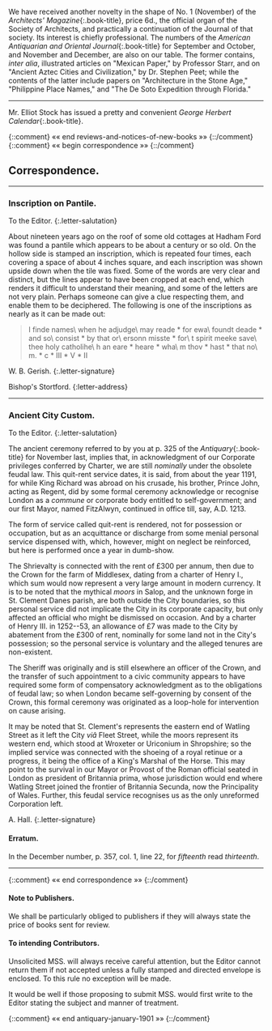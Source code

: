 
We have received another novelty in the shape
of No. 1 (November) of the *Architects' Magazine*{:.book-title},
price 6d., the official organ of the Society of
Architects, and practically a continuation of the
Journal of that society. Its interest is chiefly
professional. The numbers of the *American
Antiquarian and Oriental Journal*{:.book-title} for September and
October, and November and December, are also on
our table. The former contains, *inter alia*, illustrated
articles on "Mexican Paper," by Professor
Starr, and on "Ancient Aztec Cities and Civilization,"
by Dr. Stephen Peet; while the contents of
the latter include papers on "Architecture in the
Stone Age," "Philippine Place Names," and
"The De Soto Expedition through Florida."

* * *


Mr. Elliot Stock has issued a pretty and convenient
*George Herbert Calendar*{:.book-title}.

{::comment} «« end reviews-and-notices-of-new-books »» {::/comment}
{::comment} «« begin correspondence »» {::/comment}

<!-- decorative image -->

## Correspondence.

* * *

### Inscription on Pantile.

To the Editor.
{:.letter-salutation}

About nineteen years ago on the roof of some old
cottages at Hadham Ford was found a pantile
which appears to be about a century or so old. On
the hollow side is stamped an inscription, which is
repeated four times, each covering a space of about
4 inches square, and each inscription was shown
upside down when the tile was fixed. Some of the
words are very clear and distinct, but the lines
appear to have been cropped at each end, which
renders it difficult to understand their meaning, and
some of the letters are not very plain. Perhaps
someone can give a clue respecting them, and
enable them to be deciphered. The following is
one of the inscriptions as nearly as it can be made
out:

> I finde names\\
> when he adjudge\\
> may reade \* for ewa\\
> foundt deade \* and so\\
> consist \* by that or\\
> ersonn misste \* for\\
> t spirit meeke save\\
> thee holy catholihe\\
> h an eare \* heare \* wha\\
> m thov \* hast \* that no\\
> m. \* c \* III \* V \* II

W. B. Gerish.
{:.letter-signature}

Bishop's Stortford.
{:letter-address}

* * *

### Ancient City Custom.

To the Editor.
{:.letter-salutation}

The ancient ceremony referred to by you at
p. 325 of the *Antiquary*{:.book-title} for November last, implies
that, in acknowledgment of our Corporate privileges
conferred by Charter, we are still *nominally*
under the obsolete feudal law. This quit-rent
service dates, it is said, from about the year 1191,
for while King Richard was abroad on his crusade,
his brother, Prince John, acting as Regent, did by
some formal ceremony acknowledge or recognise
London as a *commune* or corporate body entitled to
self-government; and our first Mayor, named
FitzAlwyn, continued in office till, say, A.D. 1213.

The form of service called quit-rent is rendered,
not for possession or occupation, but as an acquittance
or discharge from some menial personal
service dispensed with, which, however, might on
neglect be reinforced, but here is performed once a
year in dumb-show.

The Shrievalty is connected with the rent of
£300 per annum, then due to the Crown for the
farm of Middlesex, dating from a charter of
Henry I., which sum would now represent a very
large amount in modern currency. It is to be
noted that the mythical *moors* in Salop, and the
unknown forge in St. Clement Danes parish, are
both outside the City boundaries, so this personal
service did not implicate the City in its corporate
capacity, but only affected an official who might
be dismissed on occasion. And by a charter of
Henry III. in 1252--53, an allowance of £7 was
made to the City by abatement from the £300 of
rent, nominally for some land not in the City's
possession; so the personal service is voluntary
and the alleged tenures are non-existent.

The Sheriff was originally and is still elsewhere
an officer of the Crown, and the transfer of such
appointment to a civic community appears to have
required some form of compensatory acknowledgment
as to the obligations of feudal law; so when
London became self-governing by consent of the
Crown, this formal ceremony was originated as a
loop-hole for intervention on cause arising.

It may be noted that St. Clement's represents
the eastern end of Watling Street as it left the
City *viâ* Fleet Street, while the moors represent
its western end, which stood at Wroxeter or
Uriconium in Shropshire; so the implied service
was connected with the shoeing of a royal retinue
or a progress, it being the office of a King's
Marshal of the Horse. This may point to the
survival in our Mayor or Provost of the Roman
official seated in London as president of Britannia
prima, whose jurisdiction would end where Watling
Street joined the frontier of Britannia Secunda,
now the Principality of Wales. Further, this
feudal service recognises us as the only unreformed
Corporation left.

A. Hall.
{:.letter-signature}

<!-- thought break implied? -->

#### Erratum.

In the December number, p. 357,
col. 1, line 22, for *fifteenth* read *thirteenth*.

* * *

{::comment} «« end correspondence »» {::/comment}

#### Note to Publishers.

We shall be particularly
obliged to publishers if they will always state the price
of books sent for review.

#### To intending Contributors.

Unsolicited MSS.
will always receive careful attention, but the Editor
cannot return them if not accepted unless a fully
stamped and directed envelope is enclosed. To this
rule no exception will be made.

It would be well if those proposing to submit MSS.
would first write to the Editor stating the subject and
manner of treatment.

{::comment} «« end antiquary-january-1901 »» {::/comment}